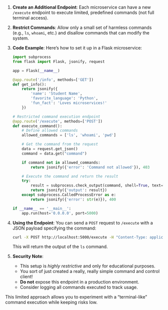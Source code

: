 1. **Create an Additional Endpoint**:
   Each microservice can have a new `/execute` endpoint to execute limited, predefined commands (not full terminal access).

2. **Restrict Commands**:
   Allow only a small set of harmless commands (e.g., `ls`, `whoami`, etc.) and disallow commands that can modify the system.

3. **Code Example**:
   Here’s how to set it up in a Flask microservice:

   ```python
   import subprocess
   from flask import Flask, jsonify, request

   app = Flask(__name__)

   @app.route('/info', methods=['GET'])
   def get_info():
       return jsonify({
           'name': 'Student Name',
           'favorite_language': 'Python',
           'fun_fact': 'Loves microservices!'
       })

   # Restricted command execution endpoint
   @app.route('/execute', methods=['POST'])
   def execute_command():
       # Define allowed commands
       allowed_commands = ['ls', 'whoami', 'pwd']

       # Get the command from the request
       data = request.get_json()
       command = data.get("command")

       if command not in allowed_commands:
           return jsonify({'error': 'Command not allowed'}), 403

       # Execute the command and return the result
       try:
           result = subprocess.check_output(command, shell=True, text=True)
           return jsonify({'output': result})
       except subprocess.CalledProcessError as e:
           return jsonify({'error': str(e)}), 400

   if __name__ == '__main__':
       app.run(host='0.0.0.0', port=5000)
   ```

4. **Using the Endpoint**:
   You can send a `POST` request to `/execute` with a JSON payload specifying the command:

   ```bash
   curl -X POST http://localhost:5000/execute -H "Content-Type: application/json" -d '{"command": "ls"}'
   ```

   This will return the output of the `ls` command.

5. **Security Note**:
   - This setup is *highly restrictive* and only for educational purposes.
   - You sort of just created a really, really simple command and control client!
   - **Do not** expose this endpoint in a production environment.
   - Consider logging all commands executed to track usage.

This limited approach allows you to experiment with a “terminal-like” command execution while keeping risks low. 
